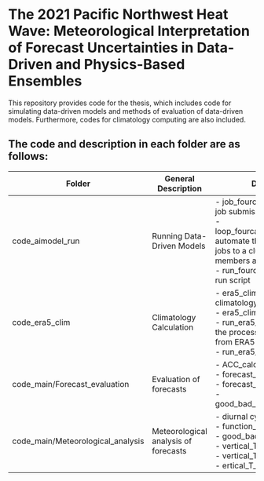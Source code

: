 # The 2021 Pacific Northwest Heat Wave: Meteorological Interpretation of Forecast Uncertainties in Data-Driven and Physics-Based Ensembles

This repository provides code for the thesis, which includes code for simulating data-driven models and methods of evaluation of data-driven models. Furthermore, codes for climatology computing are also included.

## The code and description in each folder are as follows:

| Folder             | General Description                | Detailed Description                |
|--------------------|----------------------------|----------------------------|
| code_aimodel_run    |Running Data-Driven Models| - job_fourcastnetv2_horeka.sh.default: job submission script to run models<br>- loop_fourcastnetv2_uc2_era5.sh.default: automate the submission of multiple jobs to a cluster by looping through members and dates<br>- run_fourcastnetv2_horeka.sh.default: run script | 
| code_era5_clim      |Climatology Calculation| - era5_clim_JW.py: calculating the climatology<br>- era5_clim_JW_RH.py <br>- run_era5_clim.sh: run script automates the process of calculating climatology from ERA5 dataset <br>- run_era5_clim_RH.sh | 
| code_main/Forecast_evaluation          |Evaluation of forecasts|- ACC_calculation_vis.ipynb<br>- forecast_evolution_vis.ipynb<br>- forecast_skill_horizon_cal_vis.ipynb<br>- good_bad_memebr_classfication.ipynb | 
| code_main/Meteorological_analysis          |Meteorological analysis of forecasts|- diurnal cycle.ipynb<br>- function_basic.py<br>- good_bad_member_vis.ipynb<br>- vertical_T_FCNV2_V1_EC.ipynb<br>- vertical_T_Q_FCNV2_EC.ipynb<br>- ertical_T_Q_IFS.ipynb | 
